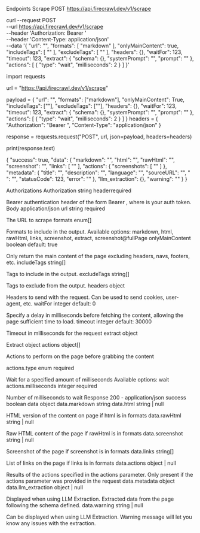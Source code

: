 Endpoints
Scrape
POST
https://api.firecrawl.dev/v1/scrape



curl --request POST \
  --url https://api.firecrawl.dev/v1/scrape \
  --header 'Authorization: Bearer <token>' \
  --header 'Content-Type: application/json' \
  --data '{
  "url": "<string>",
  "formats": [
    "markdown"
  ],
  "onlyMainContent": true,
  "includeTags": [
    "<string>"
  ],
  "excludeTags": [
    "<string>"
  ],
  "headers": {},
  "waitFor": 123,
  "timeout": 123,
  "extract": {
    "schema": {},
    "systemPrompt": "<string>",
    "prompt": "<string>"
  },
  "actions": [
    {
      "type": "wait",
      "milliseconds": 2
    }
  ]
}'


import requests

url = "https://api.firecrawl.dev/v1/scrape"

payload = {
    "url": "<string>",
    "formats": ["markdown"],
    "onlyMainContent": True,
    "includeTags": ["<string>"],
    "excludeTags": ["<string>"],
    "headers": {},
    "waitFor": 123,
    "timeout": 123,
    "extract": {
        "schema": {},
        "systemPrompt": "<string>",
        "prompt": "<string>"
    },
    "actions": [
        {
            "type": "wait",
            "milliseconds": 2
        }
    ]
}
headers = {
    "Authorization": "Bearer <token>",
    "Content-Type": "application/json"
}

response = requests.request("POST", url, json=payload, headers=headers)

print(response.text)




{
  "success": true,
  "data": {
    "markdown": "<string>",
    "html": "<string>",
    "rawHtml": "<string>",
    "screenshot": "<string>",
    "links": [
      "<string>"
    ],
    "actions": {
      "screenshots": [
        "<string>"
      ]
    },
    "metadata": {
      "title": "<string>",
      "description": "<string>",
      "language": "<string>",
      "sourceURL": "<string>",
      "<any other metadata> ": "<string>",
      "statusCode": 123,
      "error": "<string>"
    },
    "llm_extraction": {},
    "warning": "<string>"
  }
}



Authorizations
Authorization
string
headerrequired

Bearer authentication header of the form Bearer <token>, where <token> is your auth token.
Body
application/json
url
string
required

The URL to scrape
formats
enum<string>[]

Formats to include in the output.
Available options: markdown, 
html, 
rawHtml, 
links, 
screenshot, 
extract, 
screenshot@fullPage 
onlyMainContent
boolean
default: true

Only return the main content of the page excluding headers, navs, footers, etc.
includeTags
string[]

Tags to include in the output.
excludeTags
string[]

Tags to exclude from the output.
headers
object

Headers to send with the request. Can be used to send cookies, user-agent, etc.
waitFor
integer
default: 0

Specify a delay in milliseconds before fetching the content, allowing the page sufficient time to load.
timeout
integer
default: 30000

Timeout in milliseconds for the request
extract
object

Extract object
actions
object[]

Actions to perform on the page before grabbing the content

actions.type
enum<string>
required

Wait for a specified amount of milliseconds
Available options: wait 
actions.milliseconds
integer
required

Number of milliseconds to wait
Response
200 - application/json
success
boolean
data
object
data.markdown
string
data.html
string | null

HTML version of the content on page if html is in formats
data.rawHtml
string | null

Raw HTML content of the page if rawHtml is in formats
data.screenshot
string | null

Screenshot of the page if screenshot is in formats
data.links
string[]

List of links on the page if links is in formats
data.actions
object | null

Results of the actions specified in the actions parameter. Only present if the actions parameter was provided in the request
data.metadata
object
data.llm_extraction
object | null

Displayed when using LLM Extraction. Extracted data from the page following the schema defined.
data.warning
string | null

Can be displayed when using LLM Extraction. Warning message will let you know any issues with the extraction.